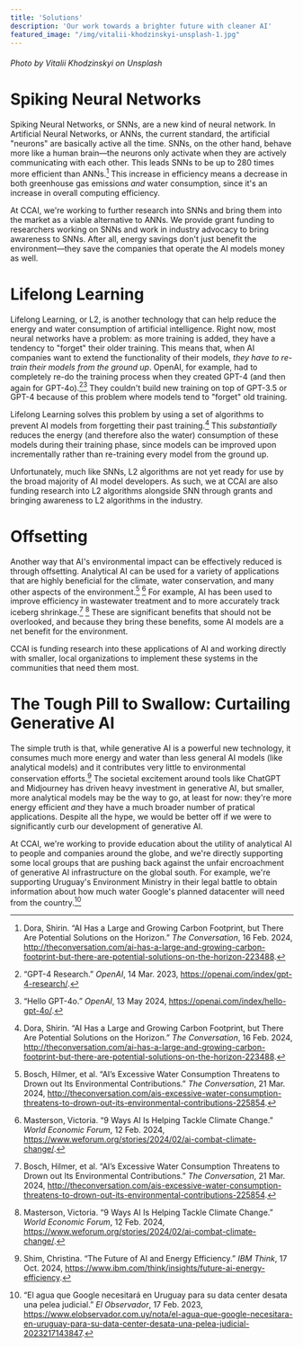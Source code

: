 ```yaml
---
title: 'Solutions'
description: 'Our work towards a brighter future with cleaner AI'
featured_image: "/img/vitalii-khodzinskyi-unsplash-1.jpg"
---
```


###### Photo by Vitalii Khodzinskyi on Unsplash

# Spiking Neural Networks
Spiking Neural Networks, or SNNs, are a new kind of neural network. In Artificial Neural Networks, or ANNs, the current standard, the artificial "neurons" are basically active all the time. SNNs, on the other hand, behave more like a human brain—the neurons only activate when they are actively communicating with each other. This leads SNNs to be up to 280 times more efficient than ANNs.[^1] This increase in efficiency means a decrease in both greenhouse gas emissions *and* water consumption, since it's an increase in overall computing efficiency.

At CCAI, we're working to further research into SNNs and bring them into the market as a viable alternative to ANNs. We provide grant funding to researchers working on SNNs and work in industry advocacy to bring awareness to SNNs. After all, energy savings don't just benefit the environment—they save the companies that operate the AI models money as well.

# Lifelong Learning
Lifelong Learning, or L2, is another technology that can help reduce the energy and water consumption of artificial intelligence. Right now, most neural networks have a problem: as more training is added, they have a tendency to "forget" their older training. This means that, when AI companies want to extend the functionality of their models, *they have to re-train their models from the ground up*. OpenAI, for example, had to completely re-do the training process when they created GPT-4 (and then again for GPT-4o).[^2][^3] They couldn't build new training on top of GPT-3.5 or GPT-4 because of this problem where models tend to "forget" old training.

Lifelong Learning solves this problem by using a set of algorithms to prevent AI models from forgetting their past training.[^1] This *substantially* reduces the energy (and therefore also the water) consumption of these models during their training phase, since models can be improved upon incrementally rather than re-training every model from the ground up.

Unfortunately, much like SNNs, L2 algorithms are not yet ready for use by the broad majority of AI model developers. As such, we at CCAI are also funding research into L2 algorithms alongside SNN through grants and bringing awareness to L2 algorithms in the industry.

# Offsetting
Another way that AI's environmental impact can be effectively reduced is through offsetting. Analytical AI can be used for a variety of applications that are highly beneficial for the climate, water conservation, and many other aspects of the environment.[^4] [^5] For example, AI has been used to improve efficiency in wastewater treatment and to more accurately track iceberg shrinkage.[^4] [^5] These are significant benefits that should not be overlooked, and because they bring these benefits, some AI models are a net benefit for the environment.

CCAI is funding research into these applications of AI and working directly with smaller, local organizations to implement these systems in the communities that need them most.

# The Tough Pill to Swallow: Curtailing Generative AI
The simple truth is that, while generative AI is a powerful new technology, it consumes much more energy and water than less general AI models (like analytical models) and it contributes very little to environmental conservation efforts.[^6] The societal excitement around tools like ChatGPT and Midjourney has driven heavy investment in generative AI, but smaller, more analytical models may be the way to go, at least for now: they're more energy efficient *and* they have a much broader number of pratical applications. Despite all the hype, we would be better off if we were to significantly curb our development of generative AI.

At CCAI, we're working to provide education about the utility of analytical AI to people and companies around the globe, and we're directly supporting some local groups that are pushing back against the unfair encroachment of generative AI infrastructure on the global south. For example, we're supporting Uruguay's Environment Ministry in their legal battle to obtain information about how much water Google's planned datacenter will need from the country.[^7]

[^1]: Dora, Shirin. “AI Has a Large and Growing Carbon Footprint, but There Are Potential Solutions on the Horizon.” *The Conversation*, 16 Feb. 2024, http://theconversation.com/ai-has-a-large-and-growing-carbon-footprint-but-there-are-potential-solutions-on-the-horizon-223488.
[^2]: “GPT-4 Research.” *OpenAI*, 14 Mar. 2023, https://openai.com/index/gpt-4-research/.
[^3]: “Hello GPT-4o.” *OpenAI*, 13 May 2024, https://openai.com/index/hello-gpt-4o/.
[^4]: Bosch, Hilmer, et al. “AI’s Excessive Water Consumption Threatens to Drown out Its Environmental Contributions.” *The Conversation*, 21 Mar. 2024, http://theconversation.com/ais-excessive-water-consumption-threatens-to-drown-out-its-environmental-contributions-225854.
[^5]: Masterson, Victoria. “9 Ways AI Is Helping Tackle Climate Change.” *World Economic Forum*, 12 Feb. 2024, https://www.weforum.org/stories/2024/02/ai-combat-climate-change/.
[^6]: Shim, Christina. “The Future of AI and Energy Efficiency.” *IBM Think*, 17 Oct. 2024, https://www.ibm.com/think/insights/future-ai-energy-efficiency.
[^7]: “El agua que Google necesitará en Uruguay para su data center desata una pelea judicial.” *El Observador*, 17 Feb. 2023, https://www.elobservador.com.uy/nota/el-agua-que-google-necesitara-en-uruguay-para-su-data-center-desata-una-pelea-judicial-2023217143847.
